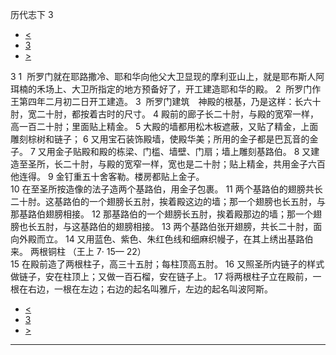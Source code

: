 ﻿





 历代志下 3




* [<](bible/2CH02.md)
* [3](bible/2CH.md)
* [>](bible/2CH04.md)



 
3 
1  所罗门就在耶路撒冷、耶和华向他父大卫显现的摩利亚山上，就是耶布斯人阿珥楠的禾场上、大卫所指定的地方预备好了，开工建造耶和华的殿。 
2  所罗门作王第四年二月初二日开工建造。 
3  所罗门建筑　神殿的根基，乃是这样：长六十肘，宽二十肘，都按着古时的尺寸。 
4 殿前的廊子长二十肘，与殿的宽窄一样，高一百二十肘；里面贴上精金。 
5 大殿的墙都用松木板遮蔽，又贴了精金，上面雕刻棕树和链子； 
6 又用宝石装饰殿墙，使殿华美；所用的金子都是巴瓦音的金子。 
7 又用金子贴殿和殿的栋梁、门槛、墙壁、门扇；墙上雕刻基路伯。 
8 又建造至圣所，长二十肘，与殿的宽窄一样，宽也是二十肘；贴上精金，共用金子六百他连得。 
9 金钉重五十舍客勒。楼房都贴上金子。  
10 在至圣所按造像的法子造两个基路伯，用金子包裹。 
11 两个基路伯的翅膀共长二十肘。这基路伯的一个翅膀长五肘，挨着殿这边的墙；那一个翅膀也长五肘，与那基路伯翅膀相接。 
12 那基路伯的一个翅膀长五肘，挨着殿那边的墙；那一个翅膀也长五肘，与这基路伯的翅膀相接。 
13 两个基路伯张开翅膀，共长二十肘，面向外殿而立。 
14 又用蓝色、紫色、朱红色线和细麻织幔子，在其上绣出基路伯来。 两根铜柱 （王上
7·
15—
22）  
15 在殿前造了两根柱子，高三十五肘；每柱顶高五肘。 
16 又照圣所内链子的样式做链子，安在柱顶上；又做一百石榴，安在链子上。 
17 将两根柱子立在殿前，一根在右边，一根在左边；右边的起名叫雅斤，左边的起名叫波阿斯。 
* [<](bible/2CH02.md)
* [3](bible/2CH.md)
* [>](bible/2CH04.md)





---









